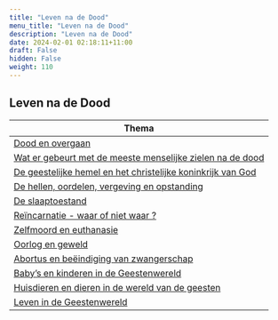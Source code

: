 ```yaml
---
title: "Leven na de Dood"
menu_title: "Leven na de Dood"
description: "Leven na de Dood"
date: 2024-02-01 02:18:11+11:00
draft: False
hidden: False
weight: 110
---
```

## Leven na de Dood

| **Thema**
|---
| [Dood en overgaan](/11-nl-life-after-death/11-1-nl-death-and-passing-over/)
| [Wat er gebeurt met de meeste menselijke zielen na de dood](/11-nl-life-after-death/11-2-nl-what-happens-after-death/)
| [De geestelijke hemel en het christelijke koninkrijk van God](/11-nl-life-after-death/11-3-nl-heavens-and-christian-kingdom-of-god/)
| [De hellen, oordelen, vergeving en opstanding](/11-nl-life-after-death/11-4-nl-hells-judgements-forgiveness-resurrection/)
| [De slaaptoestand](/11-nl-life-after-death/11-5-nl-sleeping-state/)
| [Reïncarnatie - waar of niet waar ?](/11-nl-life-after-death/11-6-nl-reincarnation-true-or-false/)
| [Zelfmoord en euthanasie](/11-nl-life-after-death/11-7-nl-suicide-and-assisted-suicide/)
| [Oorlog en geweld](/11-nl-life-after-death/11-8-nl-war-and-violence/)
| [Abortus en beëindiging van zwangerschap](/11-nl-life-after-death/11-9-nl-abortion-and-termination-of-pregnancy/)
| [Baby’s en kinderen in de Geestenwereld](/11-nl-life-after-death/11-10-nl-babies-and-children/)
| [Huisdieren en dieren in de wereld van de geesten](/11-nl-life-after-death/11-11-nl-animals-in-spiritual-world/)
| [Leven in de Geestenwereld](/11-nl-life-after-death/11-12-nl-life-in-spirit-world/)
